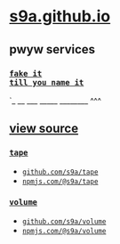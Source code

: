 # [s9a.github.io](https://s9a.github.io/)

## pwyw services

### [<code>fake it till you <strong>name</strong> it</code>](https://github.com/s9a/fake_it_till_you_name_it)

`_ __ ___ _____ ________ ^^^

## [view source](https://www.npmjs.com/org/s9a)

### [`tape`](https://s9a.github.io/tape)

- [`github.com/s9a/tape`](https://github.com/s9a/tape)
- [`npmjs.com/@s9a/tape`](https://www.npmjs.com/package/@s9a/tape)

### [`volume`](https://s9a.github.io/volume)

- [`github.com/s9a/volume`](https://github.com/s9a/volume)
- [`npmjs.com/@s9a/volume`](https://www.npmjs.com/package/@s9a/volume)
